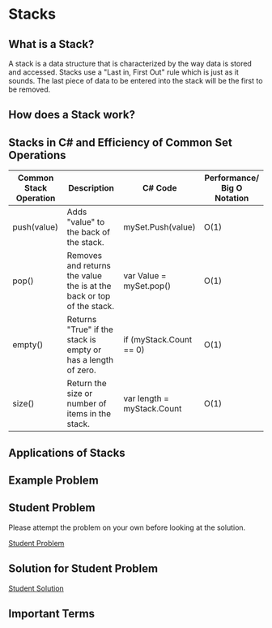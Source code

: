 # Stacks
## What is a Stack?
A stack is a data structure that is characterized by the way data is stored and accessed. Stacks use a "Last in, First Out" rule which is just as it sounds. The last piece of data to be entered into the stack will be the first to be removed.

## How does a Stack work?


## Stacks in C# and Efficiency of Common Set Operations
| Common Stack Operation | Description                                                           | C# Code                    | Performance/ Big O Notation              |
|------------------------|-----------------------------------------------------------------------|----------------------------|------------------------------------------|
| push(value)            | Adds "value" to the back of the stack.                                | mySet.Push(value)          | O(1)|
| pop()                  | Removes and returns the value the is at the back or top of the stack. | var Value = mySet.pop()    | O(1)|
| empty()                | Returns "True" if the stack is empty or has a length of zero.         | if (myStack.Count == 0)    | O(1)|
| size()                 | Return the size or number of items in the stack.                      | var length = myStack.Count | O(1)|

## Applications of Stacks


## Example Problem


## Student Problem
Please attempt the problem on your own before looking at the solution.

 

[Student Problem](ds1-problem)


## Solution for Student Problem
[Student Solution](ds1-solution)

## Important Terms

